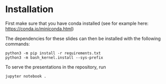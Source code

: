 Installation
============

First make sure that you have conda installed (see for example here: https://conda.io/miniconda.html)

The dependencies for these slides can then be installed with the following commands:

```
python3 -m pip install -r requirements.txt
python3 -m bash_kernel.install --sys-prefix
```

To serve the presentations in the repository, run

```
jupyter notebook .
```
